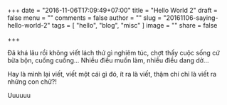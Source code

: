 +++
date = "2016-11-06T17:09:49+07:00"
title = "Hello World 2"
draft = false
menu = ""
comments = false
author = ""
slug = "20161106-saying-hello-world-2"
tags = [
  "hello", "blog", "misc"
]
image = ""
share = false

+++

Đã khá lâu rồi không viết lách thứ gì nghiêm túc, chợt thấy cuộc sống cứ bừa bộn, cuống cuồng... Nhiều điều muốn làm, nhiều điều dang dở...

Hay là mình lại viết, viết một cái gì đó, ít ra là viết, thậm chí chỉ là viết ra những con chữ?!

Uuuuuu